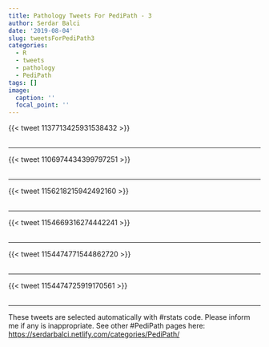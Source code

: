 ```yaml
---
title: Pathology Tweets For PediPath - 3
author: Serdar Balci
date: '2019-08-04'
slug: tweetsForPediPath3
categories:
  - R
  - tweets
  - pathology
  - PediPath
tags: []
image:
  caption: ''
  focal_point: ''
---
```



{{< tweet 1137713425931538432 >}}
<br>
<br>
<hr>
{{< tweet 1106974434399797251 >}}
<br>
<br>
<hr>
{{< tweet 1156218215942492160 >}}
<br>
<br>
<hr>
{{< tweet 1154669316274442241 >}}
<br>
<br>
<hr>
{{< tweet 1154474771544862720 >}}
<br>
<br>
<hr>
{{< tweet 1154474725919170561 >}}
<br>
<br>
<hr>


These tweets are selected automatically with #rstats code. Please inform me if any is inappropriate.
See other #PediPath pages here: https://serdarbalci.netlify.com/categories/PediPath/
